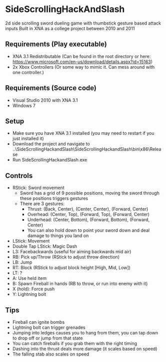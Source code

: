 # SideScrollingHackAndSlash

2d side scrolling sword dueling game with thumbstick gesture based attack inputs
Built in XNA as a college project between 2010 and 2011

## Requirements (Play executable)

- XNA 3.1 Redistributable (Can be found in the root directory or here: https://www.microsoft.com/en-us/download/details.aspx?id=15163)
- 2x Xbox Controllers (Or some way to mimic it. Can mess around with one controller.)

## Requirements (Source code)

- Visual Studio 2010 with XNA 3.1
- Windows 7

## Setup

- Make sure you have XNA 3.1 installed (you may need to restart if you just installed it)
- Download the project and navigate to ..\SideScrollingHackandSlash\SideScrollingHackandSlash\bin\x86\Release
- Run SideScrollingHackandSlash.exe

## Controls

- RStick: Sword movement
  - Sword has a grid of 9 possible positions, moving the sword through these positions triggers gestures
  - There are 3 gestures:
    - Thrust: (Back, Center), (Center, Center), (Forward, Center)
    - Overhead: (Center, Top), (Forward, Top), (Forward, Center)
    - Underhead: (Center, Bottom), (Forward, Bottom), (Forward, Center)
    - You can also hold down to point your sword down and deal damage to things you land on
- LStick: Movement
- Double Tap LStick: Magic Dash
- L3: Facebackwards (useful for aiming backwards mid air)
- RB: Pick up/Throw (RStick to adjust throw direction)
- LB: Jump
- RT: Block (RStick to adjust block height [High, Mid, Low])
- LT: ?
- A: Use held item
- B: Spawn Fireball in hands (RB to throw, or run into enemy with it)
- X (hold): Force push
- Y: Lightning bolt

## Tips

- Fireball can ignite bombs
- Lightning bolt can trigger grenades
- Jumping into ledges causes you to hang from them, you can tap down to drop off or jump from that state
- You can catch fireballs if you grab them with the right timing
- Dashing into the thrust deals more damage (it scales based on speed)
- The falling stab also scales on speed
